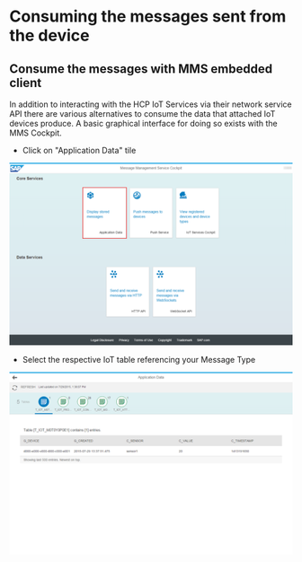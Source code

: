 # Consuming the messages sent from the device

## Consume the messages with MMS embedded client

In addition to interacting with the HCP IoT Services via their network service API there are various alternatives to consume the data that attached IoT
devices produce. A basic graphical interface for doing so exists with the MMS Cockpit.

* Click on "Application Data" tile

![MMS Consume Embedded](../../../../images/mms_consume_embedded_01.png)

* Select the respective IoT table referencing your Message Type

![MMS Consume Embedded](../../../../images/mms_consume_embedded_02.png)